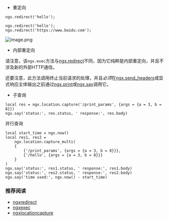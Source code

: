 - 重定向
```
ngx.redirect('hello');

ngx.redirect('hello');
ngx.redirect('https://www.baidu.com');
```
![image.png](https://upload-images.jianshu.io/upload_images/5261067-46a8ed947e75fab8.png?imageMogr2/auto-orient/strip%7CimageView2/2/w/1240)

- 内部重定向

请注意，该`ngx.exec`方法与[ngx.redirect](https://github.com/openresty/lua-nginx-module#ngxredirect)不同，因为它纯粹是内部重定向，并且不涉及新的外部HTTP通信。

还要注意，此方法调用终止当前请求的处理，并且*必须*在[ngx.send_headers](https://github.com/openresty/lua-nginx-module#ngxsend_headers)或显式响应主体输出之前通过[ngx.print](https://github.com/openresty/lua-nginx-module#ngxprint)或[ngx.say](https://github.com/openresty/lua-nginx-module#ngxsay)调用它。


- 子查询
```
local res = ngx.location.capture('/print_params', {args = {a = 3, b = 8}})
ngx.say('status:', res.status, ' response:', res.body)
```
并行查询
```
local start_time = ngx.now()
local res1, res2 =
    ngx.location.capture_multi(
    {
        {'/print_params', {args = {a = 3, b = 8}}},
        {'/hello', {args = {a = 3, b = 8}}}
    }
)
ngx.say('status:', res1.status, ' response:', res1.body)
ngx.say('status:', res2.status, ' response:', res2.body)
ngx.say('time used:', ngx.now() - start_time)
```



### 推荐阅读
- [ngxredirect](https://github.com/openresty/lua-nginx-module#ngxredirect)
- [ngxexec](https://github.com/openresty/lua-nginx-module#ngxexec)
- [ngxlocationcapture](https://github.com/openresty/lua-nginx-module#ngxlocationcapture)


